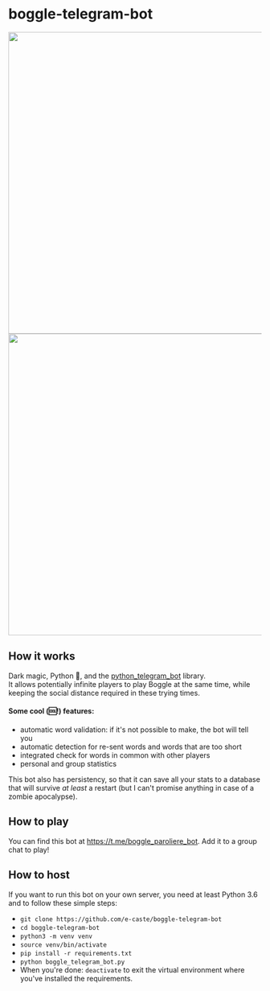# boggle-telegram-bot

<p align="center">
  <img  height="600" src="https://imgur.com/vppVYwS.png">
  <img  height="600" src="https://imgur.com/FCCSec6.png">
</p>

## How it works

Dark magic, Python 🐍, and the [python_telegram_bot](https://github.com/python-telegram-bot/python-telegram-bot) library.  
It allows potentially infinite players to play Boggle at the same time, while keeping the social distance required in these trying times.  

#### Some cool (🆒!) features:
- automatic word validation: if it's not possible to make, the bot will tell you
- automatic detection for re-sent words and words that are too short
- integrated check for words in common with other players
- personal and group statistics  

This bot also has persistency, so that it can save all your stats to a database that will survive <i>at least</i> a restart (but I can't promise anything in case of a zombie apocalypse).

## How to play

You can find this bot at https://t.me/boggle_paroliere_bot. Add it to a group chat to play!

## How to host

If you want to run this bot on your own server, you need at least Python 3.6 and to follow these simple steps:
- `git clone https://github.com/e-caste/boggle-telegram-bot`
- `cd boggle-telegram-bot`
- `python3 -m venv venv`
- `source venv/bin/activate`
- `pip install -r requirements.txt`
- `python boggle_telegram_bot.py`  
- When you're done: `deactivate` to exit the virtual environment where you've installed the requirements.
